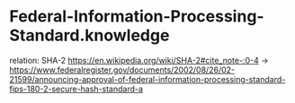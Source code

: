# Federal-Information-Processing-Standard.knowledge
relation: SHA-2 https://en.wikipedia.org/wiki/SHA-2#cite_note-:0-4 -> https://www.federalregister.gov/documents/2002/08/26/02-21599/announcing-approval-of-federal-information-processing-standard-fips-180-2-secure-hash-standard-a
